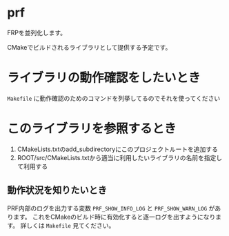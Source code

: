 # prf
FRPを並列化します。

CMakeでビルドされるライブラリとして提供する予定です。

# ライブラリの動作確認をしたいとき
`Makefile` に動作確認のためのコマンドを列挙してるのでそれを使ってください

# このライブラリを参照するとき
1. CMakeLists.txtのadd_subdirectoryにこのプロジェクトルートを追加する
2. ROOT/src/CMakeLists.txtから適当に利用したいライブラリの名前を指定して利用する


## 動作状況を知りたいとき
PRF内部のログを出力する変数 `PRF_SHOW_INFO_LOG` と `PRF_SHOW_WARN_LOG` があります。
これをCMakeのビルド時に有効化すると逐一ログを出すようになります。
詳しくは `Makefile` 見てください。
